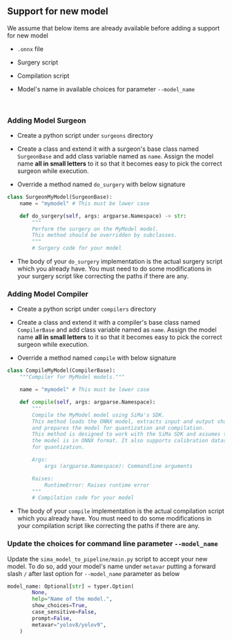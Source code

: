 ## Support for new model
We assume that below items are already available before adding a support for new model

* `.onnx` file

* Surgery script

* Compilation script

* Model's name in available choices for parameter `--model_name`

<br>

### Adding Model Surgeon
* Create a python script under `surgeons` directory

* Create a class and extend it with a surgeon's base class named `SurgeonBase` and add class variable named as `name`. Assign the model name __all in small letters__ to it so that it becomes easy to pick the correct surgeon while execution.

* Override a method named `do_surgery` with below signature

```python
class SurgeonMyModel(SurgeonBase):
    name = "mymodel" # This must be lower case

    def do_surgery(self, args: argparse.Namespace) -> str:
        """
        Perform the surgery on the MyModel model.
        This method should be overridden by subclasses.
        """
        # Surgery code for your model
```
* The body of your `do_surgery` implementation is the actual surgery script which you already have. You must need to do some modifications in your surgery script like correcting the paths if there are any.

### Adding Model Compiler

* Create a python script under `compilers` directory

* Create a class and extend it with a compiler's base class named `CompilerBase` and add class variable named as `name`. Assign the model name __all in small letters__ to it so that it becomes easy to pick the correct surgeon while execution.

* Override a method named `compile` with below signature

```python
class CompileMyModel(CompilerBase):
    """Compiler for MyModel models."""

    name = "mymodel" # This must be lower case

    def compile(self, args: argparse.Namespace):
        """
        Compile the MyModel model using SiMa's SDK.
        This method loads the ONNX model, extracts input and output shapes,
        and prepares the model for quantization and compilation.
        This method is designed to work with the SiMa SDK and assumes that
        the model is in ONNX format. It also supports calibration datasets
        for quantization.

        Args:
            args (argparse.Namespace): Commandline arguments

        Raises:
            RuntimeError: Raises runtime error
        """
        # Compilation code for your model
```

* The body of your `compile` implementation is the actual compilation script which you already have. You must need to do some modifications in your compilation script like correcting the paths if there are any.


### Update the choices for command line parameter `--model_name`
Update the `sima_model_to_pipeline/main.py` script to accept your new model. To do so, add your model's name under `metavar` putting a forward slash `/` after last option for `--model_name` parameter as below

```python
model_name: Optional[str] = typer.Option(
        None,
        help="Name of the model.",
        show_choices=True,
        case_sensitive=False,
        prompt=False,
        metavar="yolov8/yolov9",
    )
```